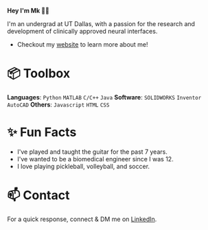 **Hey I'm Mk 👋🏾**

I'm an undergrad at UT Dallas, with a passion for the research and development of clinically approved neural interfaces.
- Checkout my [website](https://mkmaharana.com/) to learn more about me!

# 📦 Toolbox

**Languages**: `Python` `MATLAB` `C/C++`  `Java`
**Software**: `SOLIDWORKS` `Inventor` `AutoCAD` 
**Others**: `Javascript` `HTML` `CSS`

# ✨ Fun Facts

- I've played and taught the guitar for the past 7 years.
- I've wanted to be a biomedical engineer since I was 12.
- I love playing pickleball, volleyball, and soccer.

# 📫 Contact

For a quick response, connect & DM me on [LinkedIn](https://www.linkedin.com/in/mrigankmaharana/).
